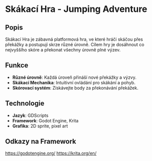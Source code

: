 # Skákací Hra - Jumping Adventure

## Popis
Skákací Hra je zábavná platformová hra, ve které hráči skáčou přes překážky a postupují skrze různé úrovně. Cílem hry je dosáhnout co nejvyššího skóre a překonat všechny úrovně plné výzev.

## Funkce
- **Různé úrovně**: Každá úroveň přináší nové překážky a výzvy.
- **Skákací Mechanika**: Intuitivní ovládání pro skákání a pohyb.
- **Skórovací systém**: Získávejte body za překonávání překážek.

## Technologie
- **Jazyk**: GDScripts
- **Framework**: Godot Engine, Krita
- **Grafika**: 2D sprite, pixel art
## Odkazy na Framework
https://godotengine.org/
https://krita.org/en/
